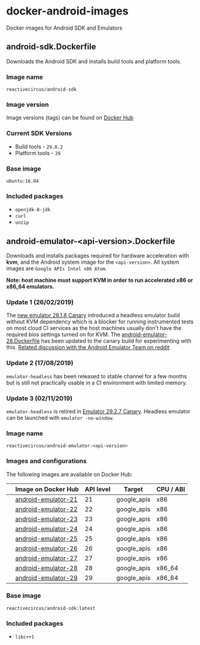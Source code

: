 # docker-android-images

Docker images for Android SDK and Emulators

## android-sdk.Dockerfile

Downloads the Android SDK and installs build tools and platform tools.

### Image name

`reactivecircus/android-sdk`

### Image version

Image versions (tags) can be found on [Docker Hub](https://hub.docker.com/r/reactivecircus/android-sdk/tags/)

### Current SDK Versions

* Build tools - `29.0.2`
* Platform tools - `29`

### Base image

`ubuntu:16.04`

### Included packages

* `openjdk-8-jdk`
* `curl`
* `unzip`

## android-emulator-&lt;api-version&gt;.Dockerfile

Downloads and installs packages required for hardware acceleration with **kvm**, and the Android system image for the `<api-version>`. All system images are `Google APIs Intel x86 Atom`.

**Note: host machine must support KVM in order to run accelerated x86 or x86_64 emulators.**

### Update 1 (26/02/2019)

The [new emulator 28.1.8 Canary](https://androidstudio.googleblog.com/2019/02/emulator-2818-canary.html) introduced a headless emulator build without KVM dependency which is a blocker for running instrumented tests on most cloud CI services as the host machines usually don't have the required bios settings turned on for KVM. The [android-emulator-28.Dockerfile](android-emulator-28.Dockerfile) has been updated to the canary build for experimenting with this. [Related discussion with the Android Emulator Team on reddit](https://www.reddit.com/r/androiddev/comments/atm3im/emulator_2818_canary/eh6uv01/?context=8&depth=9)

### Update 2 (17/08/2019)

`emulator-headless` has been released to stable channel for a few months but is still not practically usable in a CI environment with limited memory.

### Update 3 (02/11/2019)

`emulator-headless` is retired in [Emulator 29.2.7 Canary](https://androidstudio.googleblog.com/2019/11/emulator-2927-canary.html). Headless emulator can be launched with `emulator -no-window`.

### Image name

`reactivecircus/android-emulator-<api-version>`

### Images and configurations

The following images are available on Docker Hub:

|  | Image on Docker Hub | API level | Target | CPU / ABI |
|---|------------------------------------------------------------------------------------------|-----------|-------------|-----------|
|  | [android-emulator-21](https://hub.docker.com/r/reactivecircus/android-emulator-21/tags/) | 21 | google_apis | x86 |
|  | [android-emulator-22](https://hub.docker.com/r/reactivecircus/android-emulator-22/tags/) | 22 | google_apis | x86 |
|  | [android-emulator-23](https://hub.docker.com/r/reactivecircus/android-emulator-23/tags/) | 23 | google_apis | x86 |
|  | [android-emulator-24](https://hub.docker.com/r/reactivecircus/android-emulator-24/tags/) | 24 | google_apis | x86 |
|  | [android-emulator-25](https://hub.docker.com/r/reactivecircus/android-emulator-25/tags/) | 25 | google_apis | x86 |
|  | [android-emulator-26](https://hub.docker.com/r/reactivecircus/android-emulator-26/tags/) | 26 | google_apis | x86 |
|  | [android-emulator-27](https://hub.docker.com/r/reactivecircus/android-emulator-27/tags/) | 27 | google_apis | x86 |
|  | [android-emulator-28](https://hub.docker.com/r/reactivecircus/android-emulator-28/tags/) | 28 | google_apis | x86_64 |
|  | [android-emulator-29](https://hub.docker.com/r/reactivecircus/android-emulator-29/tags/) | 29 | google_apis | x86_64 |

### Base image

`reactivecircus/android-sdk:latest`

### Included packages

* `libc++1`
